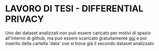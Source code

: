 # LAVORO DI TESI - DIFFERENTIAL PRIVACY

Uno dei dataset analizzati non può essere caricato per motivi di spazio all'interno di github, ma può essere scaricato gratuitamente [qui](https://s3.amazonaws.com/tripdata/202401-citibike-tripdata.csv.zip) e poi inserito della cartella 'data' ove si trova già il secondo dataset analizzato
